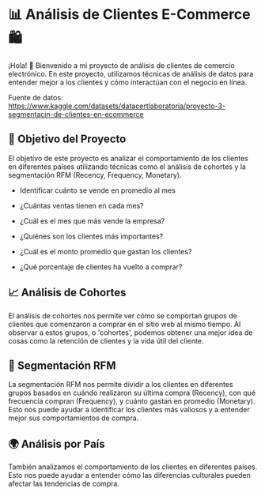 # 📊 Análisis de Clientes E-Commerce 🛍️

¡Hola! 👋 Bienvenido a mi proyecto de análisis de clientes de comercio electrónico. En este proyecto, utilizamos técnicas de análisis de datos para entender mejor a los clientes y cómo interactúan con el negocio en línea.

Fuente de datos: https://www.kaggle.com/datasets/datacertlaboratoria/proyecto-3-segmentacin-de-clientes-en-ecommerce

## 🎯 Objetivo del Proyecto

El objetivo de este proyecto es analizar el comportamiento de los clientes en diferentes países utilizando técnicas como el análisis de cohortes y la segmentación RFM (Recency, Frequency, Monetary).

- Identificar cuánto se vende en promedio al mes

- ¿Cuántas ventas tienen en cada mes?

- ¿Cuál es el mes que más vende la empresa?

- ¿Quiénes son los clientes más importantes?

- ¿Cuál es el monto promedio que gastan los clientes?

- ¿Qué porcentaje de clientes ha vuelto a comprar?

## 📈 Análisis de Cohortes

El análisis de cohortes nos permite ver cómo se comportan grupos de clientes que comenzaron a comprar en el sitio web al mismo tiempo. Al observar a estos grupos, o 'cohortes', podemos obtener una mejor idea de cosas como la retención de clientes y la vida útil del cliente.

## 🧮 Segmentación RFM

La segmentación RFM nos permite dividir a los clientes en diferentes grupos basados en cuándo realizaron su última compra (Recency), con qué frecuencia compran (Frequency), y cuánto gastan en promedio (Monetary). Esto nos puede ayudar a identificar los clientes más valiosos y a entender mejor sus comportamientos de compra.

## 🌍 Análisis por País

También analizamos el comportamiento de los clientes en diferentes países. Esto nos puede ayudar a entender cómo las diferencias culturales pueden afectar las tendencias de compra.
